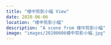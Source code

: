 ```yaml
---
title: "楼中剪影小幅 View"
date: 2020-06-06
location: "楼中剪影小幅"
description: "A scene from 楼中剪影小幅"
image: "images/20200606楼中剪影小幅.jpg"
---
```

